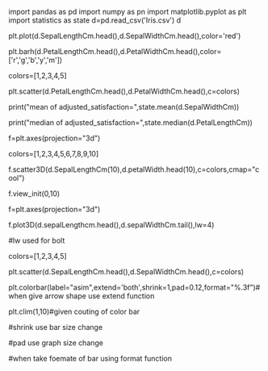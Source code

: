 import pandas as pd
import numpy as pn
import matplotlib.pyplot as plt
import statistics as state
d=pd.read_csv('Iris.csv')
d

plt.plot(d.SepalLengthCm.head(),d.SepalWidthCm.head(),color='red')

plt.barh(d.PetalLengthCm.head(),d.PetalWidthCm.head(),color=['r','g','b','y','m'])

colors=[1,2,3,4,5]

plt.scatter(d.PetalLengthCm.head(),d.PetalWidthCm.head(),c=colors)

print("mean of adjusted_satisfaction=",state.mean(d.SepalWidthCm))

print("median of adjusted_satisfaction=",state.median(d.PetalLengthCm))

f=plt.axes(projection="3d")

colors=[1,2,3,4,5,6,7,8,9,10]

f.scatter3D(d.SepalLengthCm(10),d.petalWidth.head(10),c=colors,cmap="cool")


f.view_init(0,10)

f=plt.axes(projection="3d")

f.plot3D(d.sepalLengthcm.head(),d.sepalWidthCm.tail(),lw=4)


#lw used for bolt

colors=[1,2,3,4,5]

plt.scatter(d.SepalLengthCm.head(),d.SepalWidthCm.head(),c=colors)

plt.colorbar(label="asim",extend='both',shrink=1,pad=0.12,format="%.3f")#when give arrow shape use extend function

plt.clim(1,10)#given couting of color bar

#shrink use bar size change

#pad use graph size change


#when take foemate of bar using format function

